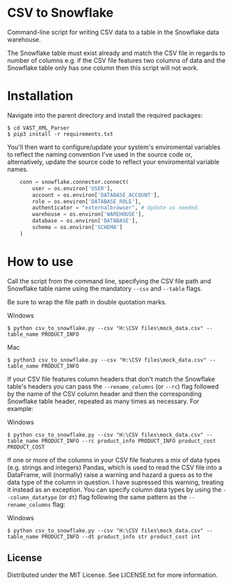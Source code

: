 # CSV to Snowflake

Command-line script for writing CSV data to a table in the Snowflake data warehouse.

The Snowflake table must exist already and match the CSV file in regards to number of columns e.g. if the CSV file features two columns of data and the Snowflake table
only has one column then this script will not work.

# Installation

Navigate into the parent directory and install the required packages:

```
$ cd VAST_XML_Parser
$ pip3 install -r requirements.txt
```

You'll then want to configure/update your system's enviromental variables to reflect the naming convention I've used in the source code or, alternatively, update the source code
to reflect your enviromental variable names.

```python
    conn = snowflake.connector.connect(
        user = os.environ['USER'],
        account = os.environ['DATABASE_ACCOUNT'],
        role = os.environ['DATABASE_ROLE'],
        authenticator = "externalbrowser", # Update as needed.
        warehouse = os.environ['WAREHOUSE'],
        database = os.environ['DATABASE'],
        schema = os.environ['SCHEMA']
    )
```

# How to use

Call the script from the command line, specifying the CSV file path and Snowflake table name using the mandatory `--csv` and `--table` flags. 

Be sure to wrap the file path in double quotation marks.

Windows
```
$ python csv_to_snowflake.py --csv "H:\CSV files\mock_data.csv" --table_name PRODUCT_INFO
```

Mac
```
$ python3 csv_to_snowflake.py --csv "H:\CSV files\mock_data.csv" --table_name PRODUCT_INFO
```

If your CSV file features column headers that don't match the Snowflake table's headers you can pass the `--rename_columns` (or `--rc`)
flag followed by the name of the CSV column header and then the corresponding Snowflake table header, repeated as many times as necessary. For example:

Windows
```
$ python csv_to_snowflake.py --csv "H:\CSV files\mock_data.csv" --table_name PRODUCT_INFO --rc product_info PRODUCT_INFO product_cost PRODUCT_COST
```
If one or more of the columns in your CSV file features a mix of data types (e.g. strings and integers) Pandas, which is used to read the CSV file into 
a DataFrame, will (normally) raise a warning and hazard a guess as to the data type of the column in question. I have supressed this warning, treating it 
instead as an exception. You can specify column data types by using the `--column_datatype` (or `dt`) flag following the same pattern as the 
`--rename_columns` flag:

Windows
```
$ python csv_to_snowflake.py --csv "H:\CSV files\mock_data.csv" --table_name PRODUCT_INFO --dt product_info str product_cost int
```

## License

Distributed under the MIT License. See LICENSE.txt for more information.
